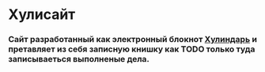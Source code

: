 # Хулисайт

### Сайт разработанный как электронный блокнот [Хулиндарь](https://www.chitai-gorod.ru/product/hulendar-provokator-velikih-sversheniy-2921315) и претавляет из себя записную книшку как TODO только туда записываеться выполненые дела.
